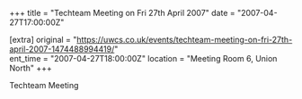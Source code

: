 +++
title = "Techteam Meeting on Fri 27th April 2007"
date = "2007-04-27T17:00:00Z"

[extra]
original = "https://uwcs.co.uk/events/techteam-meeting-on-fri-27th-april-2007-1474488994419/"    
ent_time = "2007-04-27T18:00:00Z"
location = "Meeting Room 6, Union North"
+++

Techteam Meeting

